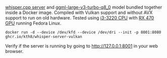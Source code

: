 [whisper.cpp server](https://github.com/ggml-org/whisper.cpp/tree/master/examples/server) and [ggml-large-v3-turbo-q8_0](https://huggingface.co/ggerganov/whisper.cpp/blob/main/ggml-large-v3-turbo-q8_0.bin) model bundled together inside a Docker image. Compiled with Vulkan support and without AVX support to run on old hardware. Tested using [i3-3220 CPU](https://www.intel.com/content/www/us/en/products/sku/65693/intel-core-i33220-processor-3m-cache-3-30-ghz/specifications.html?q=CM8063701137502) with [RX 470 GPU](https://www.techpowerup.com/gpu-specs/radeon-rx-470.c2861) running Fedora Linux.

```
docker run -d --device /dev/kfd --device /dev/dri --init -p 8001:8080 ghcr.io/kth8/whisper-server-vulkan
```
Verify if the server is running by going to http://127.0.0.1:8001 in your web browser.

